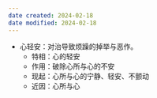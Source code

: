 ```yaml
---
date created: 2024-02-18
date modified: 2024-02-18
---
```

- 心轻安：对治导致烦躁的掉举与恶作。
    - 特相：心的轻安
    - 作用：破除心所与心的不安
    - 现起：心所与心的宁静、轻安、不颤动
    - 近因：心所与心
